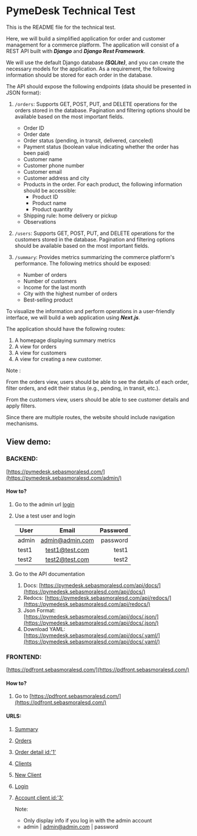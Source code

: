 # PymeDesk Technical Test
This is the README file for the technical test. 

Here, we will build a simplified application for order and customer management for a commerce platform. 
The application will consist of a REST API built with ***Django*** and ***Django Rest Framework***.

We will use the default Django database ***(SQLite)***, and you can create the necessary models for the application. As a requirement, the following information should be stored for each order in the database.

The API should expose the following endpoints (data should be presented in JSON format):

1. `/orders`: Supports GET, POST, PUT, and DELETE operations for the orders stored in the database. Pagination and filtering options should be available based on the most important fields.
     - Order ID
     - Order date
     - Order status (pending, in transit, delivered, canceled)
     - Payment status (boolean value indicating whether the order has been paid)
     - Customer name
     - Customer phone number
     - Customer email
     - Customer address and city
     - Products in the order. For each product, the following information should be accessible:
       - Product ID
       - Product name
       - Product quantity
     - Shipping rule: home delivery or pickup
     - Observations
  
2. `/users`: Supports GET, POST, PUT, and DELETE operations for the customers stored in the database. Pagination and filtering options should be available based on the most important fields.
   
3. `/summary`: Provides metrics summarizing the commerce platform's performance. The following metrics should be exposed:
    - Number of orders
    - Number of customers
    - Income for the last month
    - City with the highest number of orders
    - Best-selling product

To visualize the information and perform operations in a user-friendly interface, we will build a web application using ***Next.js***. 

The application should have the following routes: 
   1. A homepage displaying summary metrics
   2. A view for orders
   3. A view for customers
   4. A view for creating a new customer. 

Note :

From the orders view, users should be able to see the details of each order, filter orders, and edit their status (e.g., pending, in transit, etc.). 

From the customers view, users should be able to see customer details and apply filters.

Since there are multiple routes, the website should include navigation mechanisms.

## View demo:
### BACKEND:
[https://pymedesk.sebasmoralesd.com/](https://pymedesk.sebasmoralesd.com/admin/)

#### How to?

1. Go to the admin url [login](https://pymedesk.sebasmoralesd.com/admin/login/)
2. Use a test user and login
   
    | User  |      Email      | Password |
    | ----- | :-------------: | -------: |
    | admin | admin@admin.com | password |
    | test1 | test1@test.com  |    test1 |
    | test2 | test2@test.com  |    test2 |

3. Go to the API documentation
   1. Docs: [https://pymedesk.sebasmoralesd.com/api/docs/](https://pymedesk.sebasmoralesd.com/api/docs/)
   2. Redocs: [https://pymedesk.sebasmoralesd.com/api/redocs/](https://pymedesk.sebasmoralesd.com/api/redocs/)
   3. Json Format: [https://pymedesk.sebasmoralesd.com/api/docs/.json/](https://pymedesk.sebasmoralesd.com/api/docs/.json/)
   4. Download YAML: [https://pymedesk.sebasmoralesd.com/api/docs/.yaml/](https://pymedesk.sebasmoralesd.com/api/docs/.yaml/)


### FRONTEND:
[https://pdfront.sebasmoralesd.com/](https://pdfront.sebasmoralesd.com/)

#### How to?
1. Go to [https://pdfront.sebasmoralesd.com/](https://pdfront.sebasmoralesd.com/)

#### URLS:
1. [Summary](https://pdfront.sebasmoralesd.com/)
2. [Orders](https://pdfront.sebasmoralesd.com/orders)
3. [Order detail id:'1'](https://pdfront.sebasmoralesd.com/orders/1)
4. [Clients](https://pdfront.sebasmoralesd.com/clients)
5. [New Client](https://pdfront.sebasmoralesd.com/clients/newclient)
6. [Login](https://pdfront.sebasmoralesd.com/accounts/login)
7. [Account client id:'3'](https://pdfront.sebasmoralesd.com/clients/3)
   
   Note: 
    - Only display info if you log in with the admin account
    - admin | admin@admin.com | password